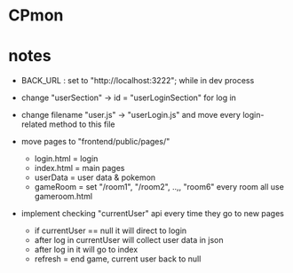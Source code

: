# CPmon

# notes
- BACK_URL : set to "http://localhost:3222"; while in dev process

- change "userSection" -> id = "userLoginSection" for log in 
- change filename "user.js" -> "userLogin.js" and move every login-related method to this file
- move pages to "frontend/public/pages/"
    - login.html = login
    - index.html = main pages
    - userData = user data & pokemon
    - gameRoom = set "/room1", "/room2", ..,, "room6" every room all use gameroom.html

- implement checking "currentUser" api every time they go to new pages
    - if currentUser == null it will direct to login
    - after log in currentUser will collect user data in json
    - after log in it will go to index
    - refresh = end game, current user back to null